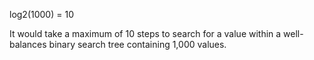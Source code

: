 log2(1000) = 10

It would take a maximum of 10 steps to search for a value within a well-balances binary search tree containing 1,000 values.